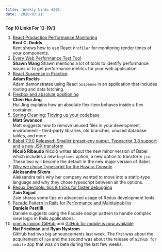 ```yaml
---
title: 'Weekly Links #201'
date: '2020-03-21'
---
```


**Top 10 Links For 13-19/3**

1. [React Production Performance Monitoring](https://kentcdodds.com/blog/react-production-performance-monitoring)  
   **Kent C. Dodds**  
   Kent shows how to use React `Profiler` for monitoring render times of your components. 
2. [Every Web Performance Test Tool](https://www.swyx.io/writing/webperf-tests/)  
   **Shawn Wang** 
   Shawn mentions a lot of tools to identify performance issues or to get performance metrics for your web application. 
3. [React Suspense in Practice](https://css-tricks.com/react-suspense-in-practice/)  
   **Adam Rackis**  
   Adam demonstrates using React `Suspense` in an application that includes routing and data fetching.
4. [Flexbox and absolute positioning](https://www.chenhuijing.com/blog/flexbox-and-absolute-positioning/)  
   **Chen Hui Jing**  
   Hui Jing explains how an absolute flex-item behaves inside a flex container. 
5. [Spring Cleaning: Tidying up your codebase](https://boringrails.com/articles/spring-cleaning/)  
   **Matt Swanson**  
   Matt suggests how to remove unused files in your development environment - third-party libraries, old branches, unused database tables, and more.
6. [Babel 7.9.0 Released: Smaller preset-env output, Typescript 3.8 support and a new JSX transform](https://babeljs.io/blog/2020/03/16/7.9.0)  
   **Nicolò Ribaudo** 
  Nicolò writes about the new minor version of Babel which includes a new `bugfixes` option, a new option to transform `jsx`. These two will become the default in the new major version of Babel.
7. [Why we chose Typescript for the Hasura Console](https://hasura.io/blog/why-we-chose-typescript-for-hasura-console/)  
   **Aleksandra Sikora**  
   Aleksandra tells why her company wanted to move into a static-type language and why they chose typescript between all the options.
8. [Redux Devtools: tips & tricks for faster debugging](https://blog.logrocket.com/redux-devtools-tips-tricks-for-faster-debugging/)  
   **Zain Sajjad**  
   Zain shares some tips on advanced usage of Redux development tools.
9. [Facade Pattern in Rails for Performance and Maintainability](https://blog.appsignal.com/2020/03/18/facade-pattern-in-rails-for-performance-and-maintainability.html)  
   **Daniele Pestilli**  
   Daniele suggests using the Facade design pattern to handle complex view logic in Rails applications.
10. [npm is joining GitHub](https://github.blog/2020-03-16-npm-is-joining-github/) and [GitHub for mobile is now available](https://github.blog/2020-03-17-github-for-mobile-is-now-available/)  
    **Nat Friedman** and **Ryan Nystrom**  
    GitHub had two big announcements last week. The first was about the acquirement of `npm` and the second was about the release of `GitHub for mobile` app that was on beta during the last few weeks.
